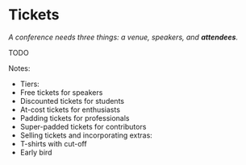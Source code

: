 # Tickets

_A conference needs three things: a venue, speakers, and **attendees**._

TODO

Notes: 

* Tiers: 
 * Free tickets for speakers
 * Discounted tickets for students
 * At-cost tickets for enthusiasts
 * Padding tickets for professionals
 * Super-padded tickets for contributors
* Selling tickets and incorporating extras:
 * T-shirts with cut-off
 * Early bird


